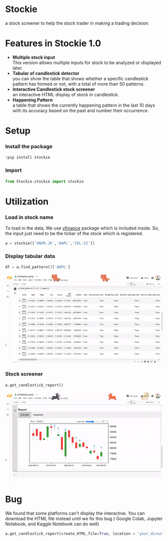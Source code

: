# Stockie

a stock screener to help the stock trader in making a trading decision. 

# Features in Stockie 1.0 
* **Multiple stock input** <br>
This version allows multiple inputs for stock to be analyzed or displayed later.  
* **Tabular of candlestick detector** <br>
you can show the table that shows whether a specific candlestick pattern has formed or not, with a total of more than 50 patterns.
* **Interactive Candlestick stock screener** <br>
an interactive HTML display of stock in candlestick.
* **Happening Pattern** <br>
a table that shows the currently happening pattern in the last 10 days with its accuracy based on the past and number their occurrence. 

# Setup
### Install the package
```python
!pip install stockie
```
### Import
```python
from Stockie.stockie import stockie
```

# Utilization
### Load in stock name
To load in the data, We use [yfinance](https://pypi.org/project/yfinance/) package which is included inside. So, the input just need to be the ticker of the stock which is registered.
```python
a = stockie(['UNVR.JK','AAPL','C6L.SI'])
```
### Display tabular data
```python
df = a.find_pattern()['AAPL']
```
<img alt="Notebook Widgets" src="https://github.com/suparjotamin/stockie/blob/master/Asset/sample%20tab%20gif.gif" width="600" />

### Stock screener
```python
a.get_candlestick_report()
```

<img alt="Notebook Widgets" src="https://github.com/suparjotamin/stockie/blob/master/Asset/screener.gif" width="600" />

# Bug
We found that some platforms can't display the interactive. You can download the HTML file instead until we fix this bug ( Google Colab, Jupyter Notebook, and Kaggle Notebook can do well)
```python
a.get_candlestick_report(create_HTML_file=True, location = 'your_directory/file.html')
```
